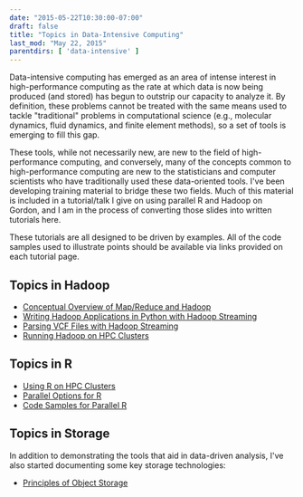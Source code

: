 ```yaml
---
date: "2015-05-22T10:30:00-07:00"
draft: false
title: "Topics in Data-Intensive Computing"
last_mod: "May 22, 2015"
parentdirs: [ 'data-intensive' ]
---
```


Data-intensive computing has emerged as an area of intense interest in
high-performance computing as the rate at which data is now being produced
(and stored) has begun to outstrip our capacity to analyze it. By definition,
these problems cannot be treated with the same means used to tackle
"traditional" problems in computational science (e.g., molecular dynamics,
fluid dynamics, and finite element methods), so a set of tools is emerging to
fill this gap.

These tools, while not necessarily new, are new to the field of
high-performance computing, and conversely, many of the concepts common to
high-performance computing are new to the statisticians and computer
scientists who have traditionally used these data-oriented tools. I've been
developing training material to bridge these two fields. Much of this material
is included in a tutorial/talk I give on using parallel R and Hadoop on
Gordon, and I am in the process of converting those slides into written
tutorials here.

These tutorials are all designed to be driven by examples. All of the code
samples used to illustrate points should be available via links provided on
each tutorial page.

## Topics in Hadoop

- [Conceptual Overview of Map/Reduce and Hadoop](hadoop/overview.html)
- [Writing Hadoop Applications in Python with Hadoop Streaming](hadoop/streaming.html)
- [Parsing VCF Files with Hadoop Streaming](hadoop/parsing-vcfs.html)
- [Running Hadoop on HPC Clusters](hadoop/on-hpc.html)

## Topics in R

- [Using R on HPC Clusters](r/on-hpc.html)
- [Parallel Options for R](r/parallel-options.html)
- [Code Samples for Parallel R](https://github.com/glennklockwood/paraR)

## Topics in Storage

In addition to demonstrating the tools that aid in data-driven analysis, I've
also started documenting some key storage technologies:

- [Principles of Object Storage](storage/object-storage.html)
